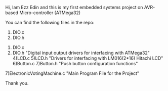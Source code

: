 Hi,
Iam Ezz Edin and this is my first embedded systems project on AVR-based Micro-controller (ATMega32)

You can find the following files in the repo:
<ol>
  <li>DIO.c</li>
  <li>DIO.h</li>
</ol>



1) DIO.c
2) DIO.h
"Digital input output drivers for interfacing with ATMega32"
4)LCD.c
5)LCD.h "Drivers for interfacing with LM016(2*16) Hitachi LCD"
6)Button.c
7)Button.h "Push button configuration functions"


7)ElectronicVotingMachine.c "Main Program File for the Project"


Thank you.
